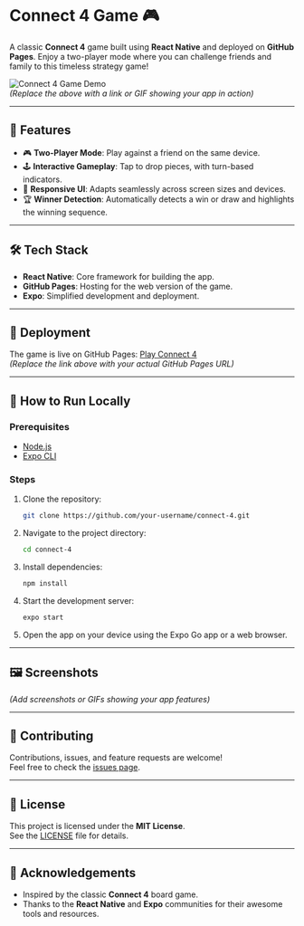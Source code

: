 # Connect 4 Game 🎮

A classic **Connect 4** game built using **React Native** and deployed on **GitHub Pages**. Enjoy a two-player mode where you can challenge friends and family to this timeless strategy game!

![Connect 4 Game Demo](https://mohapeameya.github.io/connect-4/)  
*(Replace the above with a link or GIF showing your app in action)*

---

## 🌟 Features

- 🎮 **Two-Player Mode**: Play against a friend on the same device.  
- 🕹️ **Interactive Gameplay**: Tap to drop pieces, with turn-based indicators.  
- 🎨 **Responsive UI**: Adapts seamlessly across screen sizes and devices.  
- 🏆 **Winner Detection**: Automatically detects a win or draw and highlights the winning sequence.  

---

## 🛠️ Tech Stack

- **React Native**: Core framework for building the app.  
- **GitHub Pages**: Hosting for the web version of the game.  
- **Expo**: Simplified development and deployment.  

---

## 🚀 Deployment

The game is live on GitHub Pages: [Play Connect 4](https://mohapeameya.github.io/connect-4/)  
*(Replace the link above with your actual GitHub Pages URL)*  

---

## 🪩 How to Run Locally

### Prerequisites
- [Node.js](https://nodejs.org/)  
- [Expo CLI](https://expo.dev/)  

### Steps
1. Clone the repository:
   ```bash
   git clone https://github.com/your-username/connect-4.git
   ```
2. Navigate to the project directory:
   ```bash
   cd connect-4
   ```
3. Install dependencies:
   ```bash
   npm install
   ```
4. Start the development server:
   ```bash
   expo start
   ```
5. Open the app on your device using the Expo Go app or a web browser.

---

## 🖼️ Screenshots

*(Add screenshots or GIFs showing your app features)*  

---

## 🤝 Contributing

Contributions, issues, and feature requests are welcome!  
Feel free to check the [issues page](https://mohapeameya.github.io/connect-4/issues).  

---

## 📜 License

This project is licensed under the **MIT License**.  
See the [LICENSE](LICENSE) file for details.  

---

## 🙌 Acknowledgements

- Inspired by the classic **Connect 4** board game.  
- Thanks to the **React Native** and **Expo** communities for their awesome tools and resources.  
